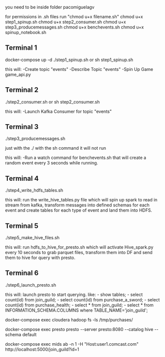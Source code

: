 you need to be inside folder pacomiguelagv

for permissions in .sh files run "chmod u+x filename.sh"
chmod u+x step1_spinup.sh
chmod u+x step2_consumer.sh
chmod u+x step3_producemessages.sh
chmod u+x benchevents.sh
chmod u+x spinup_notebook.sh


## Terminal 1

docker-compose up -d
./step1_spinup.sh    or     sh step1_spinup.sh

this will: -Create topic "events" -Describe Topic "events" -Spin Up Game game_api.py

## Terminal 2

./step2_consumer.sh    or     sh step2_consumer.sh 

this will: -Launch Kafka Consumer for topic "events"

## Terminal 3

./step3_producemessages.sh 

just with the ./ with  the sh command it will not run

this will: -Run a watch command for benchevents.sh that will create a random event every 3 seconds while running.

## Terminal 4

./step4_write_hdfs_tables.sh

this will: run the write_hive_tables.py file which will spin up spark to read in stream from kafka, transform messages into defined schemas for each event and create tables for each type of event and land them into HDFS.

## Terminal 5

./step5_make_hive_files.sh

this will: run hdfs_to_hive_for_presto.sh which will activate Hive_spark.py every 10 seconds to grab parquet files, transform them into DF and send them to hive for query with presto.


## Terminal 6

./step6_launch_presto.sh 

this will: launch presto to start querying. like:
    - show tables;
    - select count(id) from join_guild;
    - select count(id) from purchase_a_sword;
    - select count(id) from purchase_health;
    - select * from join_guild;
    - select * from INFORMATION_SCHEMA.COLUMNS where TABLE_NAME='join_guild';




docker-compose exec cloudera hadoop fs -ls /tmp/purchases/

docker-compose exec presto presto --server presto:8080 --catalog hive --schema default

docker-compose exec mids ab -n 1 -H "Host:user1.comcast.com" http://localhost:5000/join_guild?id=1